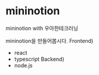 # mininotion
mininotion with 우아한테크러닝

mininotion을 만들어봅시다.
Frontend)
- react
- typescript
Backend)
- node.js
